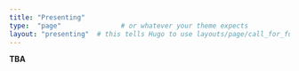 ```yaml
---
title: "Presenting"
type:  "page"               # or whatever your theme expects
layout: "presenting"  # this tells Hugo to use layouts/page/call_for_full_papers.html
---
```




**TBA**



